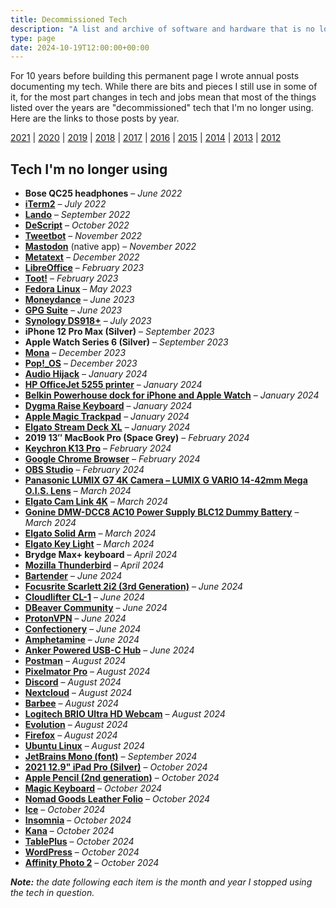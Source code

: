 ```yaml
---
title: Decommissioned Tech
description: "A list and archive of software and hardware that is no longer in my computing toolbox."
type: page
date: 2024-10-19T12:00:00+00:00
---
```


For 10 years before building this permanent page I wrote annual posts documenting my tech. While there are bits and pieces I still use in some of it, for the most part changes in tech and jobs mean that most of the things listed over the years are "decommissioned" tech that I'm no longer using. Here are the links to those posts by year.

[2021][1] | [2020][2] | [2019][3] | [2018][4] | [2017][5] | [2016][6] | [2015][7] | [2014][8] | [2013][9] | [2012][10]

## Tech I'm no longer using

*   **Bose QC25 headphones** – _June 2022_
*   **[iTerm2](https://iterm2.com)** – _July 2022_
*   **[Lando](https://lando.dev)** – _September 2022_
*   **[DeScript](https://www.descript.com)** – _October 2022_
*   **[Tweetbot](https://tapbots.com/tweetbot/)** – _November 2022_
*   **[Mastodon](https://joinmastodon.org/apps)** (native app) – _November 2022_
*   **[Metatext](https://github.com/metabolist/metatext)** – _December 2022_
*   **[LibreOffice](https://www.libreoffice.org/)** – _February 2023_
*   **[Toot!](https://apps.apple.com/us/app/toot/id1229021451)** – _February 2023_
*   **[Fedora Linux](https://www.fedoraproject.org/)** – _May 2023_
*   **[Moneydance](https://moneydance.com/)** – _June 2023_
*   **[GPG Suite](https://gpgtools.org)** – _June 2023_
*   **[Synology DS918+](https://global.download.synology.com/download/Document/Hardware/DataSheet/DiskStation/18-year/DS918+/enu/Synology_DS918_Plus_Data_Sheet_enu.pdf)** – _July 2023_
*   **iPhone 12 Pro Max (Silver)** – _September 2023_
*   **Apple Watch Series 6 (Silver)** – _September 2023_
*   **[Mona](https://apps.apple.com/us/app/mona-for-mastodon/id1659154653)** – _December 2023_
*   **[Pop!\_OS](https://pop.system76.com)** – _December 2023_
*   **[Audio Hijack](https://www.rogueamoeba.com/audiohijack/)** – _January 2024_
*   **[HP OfficeJet 5255 printer](https://www.hp.com/us-en/shop/pdp/hp-officejet-5255-all-in-one-printer)** – _January 2024_
*   **[Belkin Powerhouse dock for iPhone and Apple Watch](https://www.bestbuy.com/site/belkin-powerhouse-charging-dock-for-iphone-and-apple-watch-black/6319151.p?skuId=6319151)** – _January 2024_
*   **[Dygma Raise Keyboard](https://dygma.com)** – _January 2024_
*   **[Apple Magic Trackpad](https://www.logitech.com/en-us/products/mice/mx-vertical-ergonomic-mouse.910-005447.html)** – _January 2024_
*   **[Elgato Stream Deck XL](https://www.elgato.com/en/stream-deck-xl)** – _January 2024_
*   **2019 13″ MacBook Pro (Space Grey)** – _February 2024_
*   **[Keychron K13 Pro](https://www.keychron.com/products/keychron-k13-pro-qmk-via-wireless-custom-mechanical-keyboard)** – _February 2024_
*   **[Google Chrome Browser](https://www.google.com/chrome/)** – _February 2024_
*   **[OBS Studio](https://obsproject.com/)** – _February 2024_
*   **[Panasonic LUMIX G7 4K Camera – LUMIX G VARIO 14-42mm Mega O.I.S. Lens](https://smile.amazon.com/gp/product/B00X409PQS/ref=ppx_od_dt_b_asin_title_s01?ie=UTF8&th=1)** – _March 2024_
*   **[Elgato Cam Link 4K](https://www.elgato.com/en/cam-link-4k)** – _March 2024_
*   **[Gonine DMW-DCC8 AC10 Power Supply BLC12 Dummy Battery](https://smile.amazon.com/gp/product/B01D69P0UG/ref=ppx_od_dt_b_asin_title_s01?ie=UTF8&psc=1)** – _March 2024_
*   **[Elgato Solid Arm](https://www.elgato.com/en/solid-arm)** – _March 2024_
*   [**Elgato Key Light**](https://www.elgato.com/en/key-light) – _March 2024_
*   **Brydge Max+ keyboard** – _April 2024_
*   **[Mozilla Thunderbird](https://www.thunderbird.net/)** – _April 2024_
*   **[Bartender](https://www.macbartender.com)** – _June 2024_
*   [**Focusrite Scarlett 2i2 (3rd Generation)**](https://focusrite.com/en/usb-audio-interface/scarlett/scarlett-2i2) – _June 2024_
*   [**Cloudlifter CL-1**](https://www.cloudmicrophones.com/cloudlifter-cl-1) – _June 2024_
*   **[DBeaver Community](https://dbeaver.io/)** – _June 2024_
*   **[ProtonVPN](https://protonvpn.com)** – _June 2024_
*   **[Confectionery](https://confectioneryapp.com/)** – _June 2024_
*   **[Amphetamine](https://apps.apple.com/us/app/amphetamine/id937984704?mt=12)** – _June 2024_
*   **[Anker Powered USB-C Hub](https://www.amazon.com/dp/B08NDGD2V5?psc=1&ref=ppx_yo2ov_dt_b_product_details)** – _June 2024_
*   **[Postman](https://www.postman.com)** – _August 2024_
*   **[Pixelmator Pro](https://www.pixelmator.com/pro/)** – _August 2024_
*   **[Discord](https://discord.com)** – _August 2024_
*   **[Nextcloud](https://nextcloud.com/)** – _August 2024_
*   **[Barbee](https://apps.apple.com/us/app/barbee-hide-menu-bar-items/id1548711022?mt=12)** – _August 2024_
*   **[Logitech BRIO Ultra HD Webcam](https://www.logitech.com/en-us/products/webcams/brio-4k-hdr-webcam.960-001105.html)** – _August 2024_
*   **[Evolution](https://gitlab.gnome.org/GNOME/evolution/-/wikis/home)** – _August 2024_
*   **[Firefox](https://www.mozilla.org/en-US/firefox/new/)** – _August 2024_
*   **[Ubuntu Linux](https://ubuntu.com/)** – _August 2024_
*   **[JetBrains Mono (font)](https://www.jetbrains.com/lp/mono/)** – _September 2024_
*   **[2021 12.9" iPad Pro (Silver)](https://www.apple.com/shop/buy-ipad/ipad-pro)** – _October 2024_
*   **[Apple Pencil (2nd generation)](https://www.apple.com/shop/product/MU8F2AM/A/apple-pencil-2nd-generation?fnode=f8cf117dec15251bff1732bbfd272786db753312f1e1b52907a367551d6b49027d3fea22f4e97eeec677581568b49d6d00e286463a970c036f16d82a330bebd3f759f938199cb4ddef6486d4522a98da27a96f723153ab80f523e1f4b4166a9d)** – _October 2024_
*   **[Magic Keyboard](https://www.apple.com/shop/product/MJQJ3LL/A/magic-keyboard-for-ipad-pro-11-inch-3rd-generation-and-ipad-air-5th-generation-us-english-white?fnode=f8cf117dec15251bff1732bbfd272786db753312f1e1b52907a367551d6b49027d3fea22f4e97eeec677581568b49d6d00e286463a970c036f16d82a330bebd3f759f938199cb4ddef6486d4522a98da27a96f723153ab80f523e1f4b4166a9d)** – _October 2024_
*   **[Nomad Goods Leather Folio](https://nomadgoods.com/products/leather-folio-brown-ipad-pro-12-9-inch)** – _October 2024_
*   **[Ice](https://icemenubar.app)** – _October 2024_
*   **[Insomnia](https://insomnia.rest/)** – _October 2024_
*   **[Kana](https://github.com/ChrisWiegman/kana/)** – _October 2024_
*   **[TablePlus](https://tableplus.com)** – _October 2024_
*   **[WordPress](https://wordpress.org)** – _October 2024_
*   **[Affinity Photo 2](https://affinity.serif.com/en-us/photo/)** – _October 2024_

_**Note:** the date following each item is the month and year I stopped using the tech in question._

 [1]: https://chriswiegman.com/2021/09/my-development-toolbox-2021/
 [2]: https://chriswiegman.com/2020/09/my-development-toolbox-2020/
 [3]: https://chriswiegman.com/2019/08/tools-of-the-trade-2019/
 [4]: https://chriswiegman.com/2018/07/my-tools-of-my-trade-2018-edition/
 [5]: https://chriswiegman.com/2017/05/my-tools-of-the-trade-for-2017/
 [6]: https://chriswiegman.com/2016/05/my-tools-of-the-trade-2016/
 [7]: https://chriswiegman.com/2015/03/my-development-toolbox-2015/
 [8]: https://chriswiegman.com/2014/01/my-development-toolbox-2014/
 [9]: https://chriswiegman.com/2013/05/bit51s-development-tools-2013-edition/
 [10]: https://chriswiegman.com/2012/02/my-web-development-toolbox-2012/